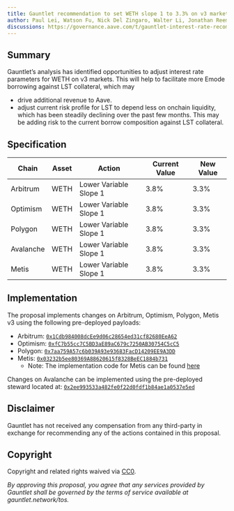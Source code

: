 ```yaml
---
title: Gauntlet recommendation to set WETH slope 1 to 3.3% on v3 markets, excluding Ethereum v3
author: Paul Lei, Watson Fu, Nick Del Zingaro, Walter Li, Jonathan Reem, Nick Cannon, Sarah Chen, Dana Tung
discussions: https://governance.aave.com/t/gauntlet-interest-rate-recommendations-for-weth-and-wmatic-on-v2-and-v3/14588/8
---
```



## Summary
Gauntlet’s analysis has identified opportunities to adjust interest rate parameters for WETH on v3 markets. This will help to facilitate more Emode borrowing against LST collateral, which may
- drive additional revenue to Aave.
- adjust current risk profile for LST to depend less on onchain liquidity, which has been steadily declining over the past few months. This may be adding risk to the current borrow composition against LST collateral.


## Specification


| Chain | Asset | Action | Current Value | New Value
|-------|-------|-----| ---| --- |
| Arbitrum | WETH | Lower Variable Slope 1| 3.8% | 3.3%
| Optimism | WETH | Lower Variable Slope 1| 3.8%| 3.3%
| Polygon | WETH | Lower Variable Slope 1| 3.8%| 3.3%
| Avalanche | WETH | Lower Variable Slope 1| 3.8%| 3.3%
| Metis | WETH | Lower Variable Slope 1| 3.8%| 3.3%


## Implementation

The proposal implements changes on Arbitrum, Optimism, Polygon, Metis v3 using the following pre-deployed payloads:
 - Arbitrum: [`0x1Cdb984008dcEe9d06c28654ed31cf82680EeA62`](https://arbiscan.io/address/0x1Cdb984008dcEe9d06c28654ed31cf82680EeA62)
 - Optimism: [`0xfC7b55cc7C5BD3aE89aC679c7250AB30754C5cC5`](https://optimistic.etherscan.io/address/0xfC7b55cc7C5BD3aE89aC679c7250AB30754C5cC5)
 - Polygon: [`0x7aa759A57c6b039A93e93683FacD14209EE9A3DD`](https://polygonscan.com/address/0x7aa759A57c6b039A93e93683FacD14209EE9A3DD)
 - Metis: [`0x03232b5ee80369A88620615f8328BeEC1884b731`](https://andromeda-explorer.metis.io/address/0x03232b5ee80369A88620615f8328BeEC1884b731)
   - Note: The implementation code for Metis can be found [here](https://github.com/GauntletNetworks/aave-proposals/blob/9f57acc58d452959481cffd3f2d49b8e902680a5/src/AaveV3Update_20230925/AaveV3Update_20230925.sol)

Changes on Avalanche can be implemented using the pre-deployed steward located at: [`0x2ee993533a482fe0f22d0fdf1b84ae1a0537e5ed`](https://snowtrace.io/address/0x2ee993533a482fe0f22d0fdf1b84ae1a0537e5ed)

## Disclaimer
Gauntlet has not received any compensation from any third-party in exchange for recommending any of the actions contained in this proposal.


## Copyright

Copyright and related rights waived via [CC0](https://creativecommons.org/publicdomain/zero/1.0/).

*By approving this proposal, you agree that any services provided by Gauntlet shall be governed by the terms of service available at gauntlet.network/tos.*
